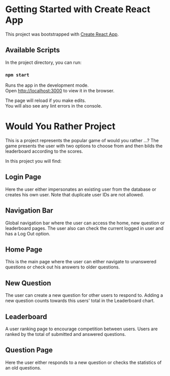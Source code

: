 # Getting Started with Create React App

This project was bootstrapped with [Create React App](https://github.com/facebook/create-react-app).

## Available Scripts

In the project directory, you can run:

### `npm start`

Runs the app in the development mode.\
Open [http://localhost:3000](http://localhost:3000) to view it in the browser.

The page will reload if you make edits.\
You will also see any lint errors in the console.

# Would You Rather Project

This is a project represents the popular game of would you rather ...? The game presents the user with two options to choose from and then bilds the leaderboard according to the scores. 

In this project you will find:

## Login Page

Here the user either impersonates an existing user from the database or creates his own user. Note that duplicate user IDs are not allowed.

## Navigation Bar

Global navigation bar where the user can access the home, new question or leaderboard pages. The user also can check the current logged in user and has a Log Out option.

## Home Page

This is the main page where the user can either navigate to unanswered questions or check out his answers to older questions.

## New Question

The user can create a new question for other users to respond to. Adding a new question counts towards this users' total in the Leaderboard chart.

## Leaderboard

A user ranking page to encourage competition between users. Users are ranked by the total of submitted and answered questions.

## Question Page

Here the user either responds to a new question or checks the statistics of an old questions.